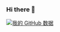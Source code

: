 ### Hi there 👋


[![我的 GitHub 数据](https://github-readme-stats.vercel.app/api?username=wwei-github)]()
